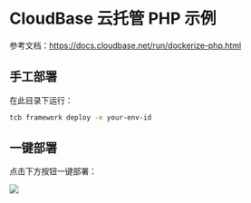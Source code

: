 # CloudBase 云托管 PHP 示例

参考文档：https://docs.cloudbase.net/run/dockerize-php.html

## 手工部署

在此目录下运行：

```sh
tcb framework deploy -e your-env-id
```

## 一键部署

点击下方按钮一键部署：

[![](https://main.qcloudimg.com/raw/67f5a389f1ac6f3b4d04c7256438e44f.svg)](https://console.cloud.tencent.com/tcb/env/index?action=CreateAndDeployCloudBaseProject&appUrl=https%3A%2F%2Fgithub.com%2FGeekMakerSun%2Fgeek-goto&workDir=cloudbaserun%2Fphp&appName=geek-goto)